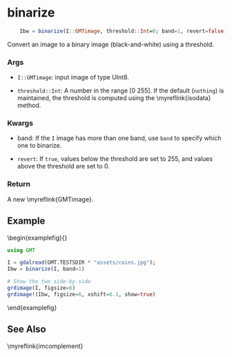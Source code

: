 # binarize

```julia
    Ibw = binarize(I::GMTimage, threshold::Int=0; band=1, revert=false) -> GMTimage
```

Convert an image to a binary image (black-and-white) using a threshold.

### Args
- `I::GMTimage`: input image of type UInt8.

- `threshold::Int`: A number in the range [0 255]. If the default (`nothing`) is maintained,
  the threshold is computed using the \myreflink{isodata} method.

### Kwargs
- band: If the `I` image has more than one band, use `band` to specify which one to binarize.

- `revert`: If `true`, values below the threshold are set to 255, and values above the threshold are set to 0.

### Return
A new \myreflink{GMTimage}.


Example
-------

\begin{examplefig}{}
```julia
using GMT

I = gdalread(GMT.TESTSDIR * "assets/coins.jpg");
Ibw = binarize(I, band=1)

# Show the two side-by-side
grdimage(I, figsize=6)
grdimage!(Ibw, figsize=6, xshift=6.1, show=true)
```
\end{examplefig}


See Also
--------

\myreflink{imcomplement}
